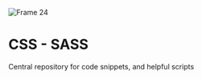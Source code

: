 ![Frame 24](https://github.com/manningstinson/codereference/assets/104523090/0dcc8081-43fe-4f75-ae74-cedde220e80a)

# CSS - SASS 
Central repository for code snippets, and helpful scripts

